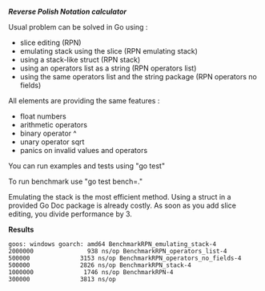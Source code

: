 ***Reverse Polish Notation calculator***

Usual problem can be solved in Go using :
- slice editing (RPN)
- emulating stack using the slice (RPN emulating stack)
- using a stack-like struct (RPN stack)
- using an operators list as a string (RPN operators list)
- using the same operators list and the string package (RPN operators no fields)

All elements are providing the same features :
- float numbers
- arithmetic operators
- binary operator ^
- unary operator sqrt
- panics on invalid values and operators

You can run examples and tests using "go test"

To run benchmark use "go test bench=."

Emulating the stack is the most efficient method.
Using a struct in a provided Go Doc package is already costly.
As soon as you add slice editing, you divide performance by 3.

**Results**

`goos: windows
 goarch: amd64
 BenchmarkRPN_emulating_stack-4           2000000               938 ns/op
 BenchmarkRPN_operators_list-4             500000              3153 ns/op
 BenchmarkRPN_operators_no_fields-4        500000              2826 ns/op
 BenchmarkRPN_stack-4                     1000000              1746 ns/op
 BenchmarkRPN-4                            300000              3813 ns/op`
 
 `
 `